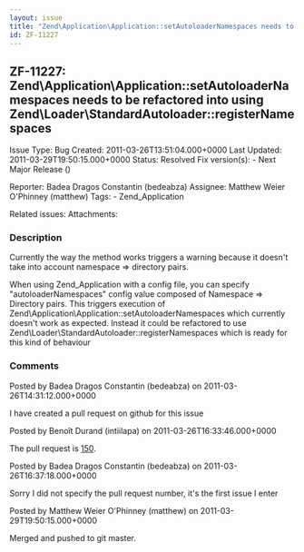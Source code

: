 ```yaml
---
layout: issue
title: "Zend\Application\Application::setAutoloaderNamespaces needs to be refactored into using Zend\Loader\StandardAutoloader::registerNamespaces"
id: ZF-11227
---
```


ZF-11227: Zend\\Application\\Application::setAutoloaderNamespaces needs to be refactored into using Zend\\Loader\\StandardAutoloader::registerNamespaces
--------------------------------------------------------------------------------------------------------------------------------------------------------

 Issue Type: Bug Created: 2011-03-26T13:51:04.000+0000 Last Updated: 2011-03-29T19:50:15.000+0000 Status: Resolved Fix version(s): - Next Major Release ()
 
 Reporter:  Badea Dragos Constantin (bedeabza)  Assignee:  Matthew Weier O'Phinney (matthew)  Tags: - Zend\_Application
 
 Related issues: 
 Attachments: 
### Description

Currently the way the method works triggers a warning because it doesn't take into account namespace => directory pairs.

When using Zend\_Application with a config file, you can specify "autoloaderNamespaces" config value composed of Namespace => Directory pairs. This triggers execution of Zend\\Application\\Application::setAutoloaderNamespaces which currently doesn't work as expected. Instead it could be refactored to use Zend\\Loader\\StandardAutoloader::registerNamespaces which is ready for this kind of behaviour

 

 

### Comments

Posted by Badea Dragos Constantin (bedeabza) on 2011-03-26T14:31:12.000+0000

I have created a pull request on github for this issue

 

 

Posted by Benoît Durand (intiilapa) on 2011-03-26T16:33:46.000+0000

The pull request is [150](https://github.com/zendframework/zf2/pull/150).

 

 

Posted by Badea Dragos Constantin (bedeabza) on 2011-03-26T16:37:18.000+0000

Sorry I did not specify the pull request number, it's the first issue I enter

 

 

Posted by Matthew Weier O'Phinney (matthew) on 2011-03-29T19:50:15.000+0000

Merged and pushed to git master.

 

 